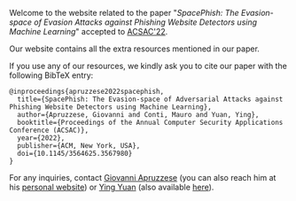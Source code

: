 Welcome to the website related to the paper "_SpacePhish: The Evasion-space of Evasion Attacks against Phishing Website Detectors using Machine Learning_" accepted to [ACSAC'22](https://www.acsac.org/).


Our website contains all the extra resources mentioned in our paper. 

If you use any of our resources, we kindly ask you to cite our paper with the following BibTeX entry:
```
@inproceedings{apruzzese2022spacephish,
  title={SpacePhish: The Evasion-space of Adversarial Attacks against Phishing Website Detectors using Machine Learning},
  author={Apruzzese, Giovanni and Conti, Mauro and Yuan, Ying},
  booktitle={Proceedings of the Annual Computer Security Applications Conference (ACSAC)},
  year={2022},
  publisher={ACM, New York, USA},
  doi={10.1145/3564625.3567980}
} 
```

For any inquiries, contact [Giovanni Apruzzese](mailto:giovanni.apruzzese@uni.li) (you can also reach him at his [personal website](https://giovanniapruzzese.com)) or [Ying Yuan](mailto:ying.yuan@studenti.unipd.it) (also available [here](https://sites.google.com/view/yingyuan/home)).